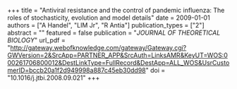+++
title = "Antiviral resistance and the control of pandemic influenza: The roles of stochasticity, evolution and model details"
date = 2009-01-01
authors = ["A Handel", "LIM Jr", "R Antia"]
publication_types = ["2"]
abstract = ""
featured = false
publication = "*JOURNAL OF THEORETICAL BIOLOGY*"
url_pdf = "http://gateway.webofknowledge.com/gateway/Gateway.cgi?GWVersion=2&SrcApp=PARTNER_APP&SrcAuth=LinksAMR&KeyUT=WOS:000261706800012&DestLinkType=FullRecord&DestApp=ALL_WOS&UsrCustomerID=bccb20a1f2d949998a887c45eb30dd98"
doi = "10.1016/j.jtbi.2008.09.021"
+++

